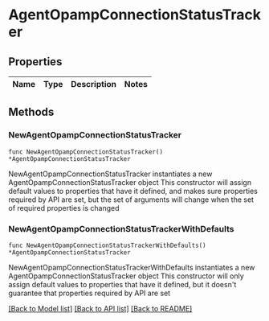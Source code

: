 # AgentOpampConnectionStatusTracker

## Properties

Name | Type | Description | Notes
------------ | ------------- | ------------- | -------------

## Methods

### NewAgentOpampConnectionStatusTracker

`func NewAgentOpampConnectionStatusTracker() *AgentOpampConnectionStatusTracker`

NewAgentOpampConnectionStatusTracker instantiates a new AgentOpampConnectionStatusTracker object
This constructor will assign default values to properties that have it defined,
and makes sure properties required by API are set, but the set of arguments
will change when the set of required properties is changed

### NewAgentOpampConnectionStatusTrackerWithDefaults

`func NewAgentOpampConnectionStatusTrackerWithDefaults() *AgentOpampConnectionStatusTracker`

NewAgentOpampConnectionStatusTrackerWithDefaults instantiates a new AgentOpampConnectionStatusTracker object
This constructor will only assign default values to properties that have it defined,
but it doesn't guarantee that properties required by API are set


[[Back to Model list]](../README.md#documentation-for-models) [[Back to API list]](../README.md#documentation-for-api-endpoints) [[Back to README]](../README.md)



